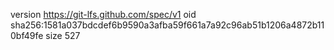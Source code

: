 version https://git-lfs.github.com/spec/v1
oid sha256:1581a037bdcdef6b9590a3afba59f661a7a92c96ab51b1206a4872b110bf49fe
size 527
